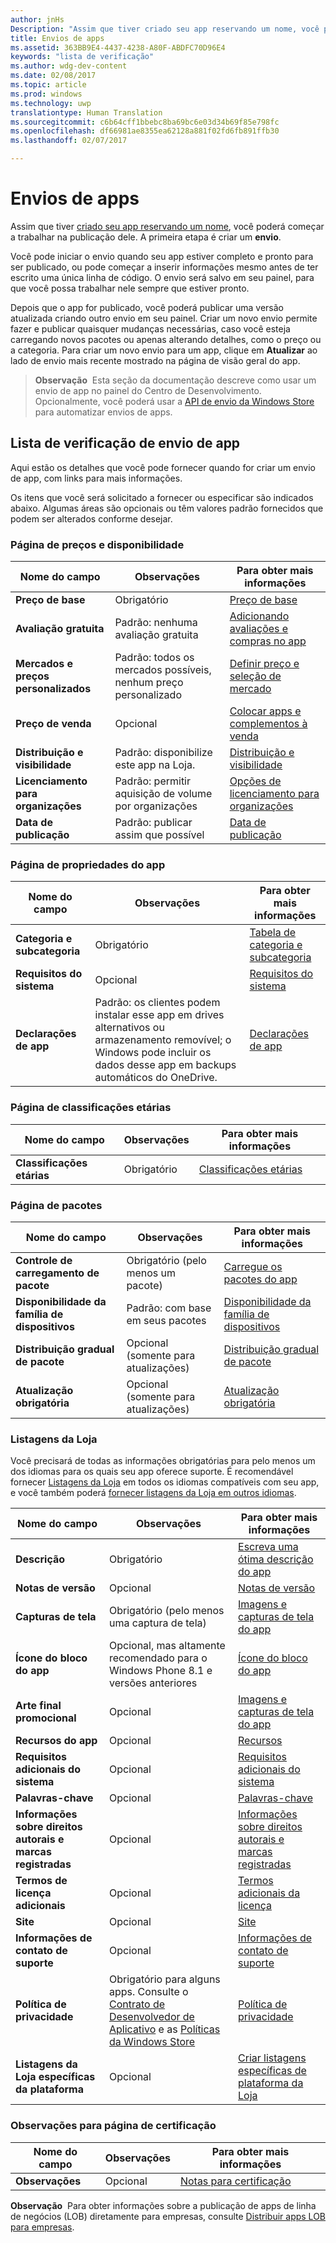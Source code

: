 ```yaml
---
author: jnHs
Description: "Assim que tiver criado seu app reservando um nome, você poderá começar a trabalhar na publicação dele. A primeira etapa é criar um envio."
title: Envios de apps
ms.assetid: 363BB9E4-4437-4238-A80F-ABDFC70D96E4
keywords: "lista de verificação"
ms.author: wdg-dev-content
ms.date: 02/08/2017
ms.topic: article
ms.prod: windows
ms.technology: uwp
translationtype: Human Translation
ms.sourcegitcommit: c6b64cff1bbebc8ba69bc6e03d34b69f85e798fc
ms.openlocfilehash: df66981ae8355ea62128a881f02fd6fb891ffb30
ms.lasthandoff: 02/07/2017

---
```


# <a name="app-submissions"></a>Envios de apps


Assim que tiver [criado seu app reservando um nome](create-your-app-by-reserving-a-name.md), você poderá começar a trabalhar na publicação dele. A primeira etapa é criar um **envio**.

Você pode iniciar o envio quando seu app estiver completo e pronto para ser publicado, ou pode começar a inserir informações mesmo antes de ter escrito uma única linha de código. O envio será salvo em seu painel, para que você possa trabalhar nele sempre que estiver pronto.

Depois que o app for publicado, você poderá publicar uma versão atualizada criando outro envio em seu painel. Criar um novo envio permite fazer e publicar quaisquer mudanças necessárias, caso você esteja carregando novos pacotes ou apenas alterando detalhes, como o preço ou a categoria. Para criar um novo envio para um app, clique em **Atualizar** ao lado de envio mais recente mostrado na página de visão geral do app.

> **Observação**&nbsp;&nbsp;Esta seção da documentação descreve como usar um envio de app no painel do Centro de Desenvolvimento. Opcionalmente, você poderá usar a [API de envio da Windows Store](../monetize/create-and-manage-submissions-using-windows-store-services.md) para automatizar envios de apps.

## <a name="app-submission-checklist"></a>Lista de verificação de envio de app


Aqui estão os detalhes que você pode fornecer quando for criar um envio de app, com links para mais informações.

Os itens que você será solicitado a fornecer ou especificar são indicados abaixo. Algumas áreas são opcionais ou têm valores padrão fornecidos que podem ser alterados conforme desejar.

### <a name="pricing-and-availability-page"></a>Página de preços e disponibilidade
| Nome do campo                    | Observações                                       | Para obter mais informações                                                             |
|-------------------------------|---------------------------------------------|---------------------------------------------------------------------------|
| **Preço de base**                | Obrigatório                                    | [Preço de base](set-app-pricing-and-availability.md#base-price)              |
| **Avaliação gratuita**                | Padrão: nenhuma avaliação gratuita                      | [Adicionando avaliações e compras no app](https://msdn.microsoft.com/library/windows/apps/jj193599)  |
| **Mercados e preços personalizados** | Padrão: todos os mercados possíveis, nenhum preço personalizado | [Definir preço e seleção de mercado](define-pricing-and-market-selection.md)              |
| **Preço de venda**              | Opcional                                    | [Colocar apps e complementos à venda](put-apps-and-add-ons-on-sale.md)                                       |
| **Distribuição e visibilidade** | Padrão: disponibilize este app na Loja. | [Distribuição e visibilidade](set-app-pricing-and-availability.md#distribution-and-visibility) |
| **Licenciamento para organizações**    | Padrão: permitir aquisição de volume por organizações | [Opções de licenciamento para organizações](organizational-licensing.md)                        |
| **Data de publicação**                | Padrão: publicar assim que possível      | [Data de publicação](set-app-pricing-and-availability.md#publish-date)          |

<span/>

### <a name="app-properties-page"></a>Página de propriedades do app

| Nome do campo                    | Observações                                       | Para obter mais informações                                                             |
|-------------------------------|---------------------------------------------|---------------------------------------------------------------------------|
| **Categoria e subcategoria**  | Obrigatório                                    | [Tabela de categoria e subcategoria](category-and-subcategory-table.md)       |
| **Requisitos do sistema**      | Opcional                                    | [Requisitos do sistema](enter-app-properties.md#system-requirements)      |
| **Declarações de app**          | Padrão: os clientes podem instalar esse app em drives alternativos ou armazenamento removível; o Windows pode incluir os dados desse app em backups automáticos do OneDrive. | [Declarações de app](app-declarations.md) |

<span/>

### <a name="age-ratings-page"></a>Página de classificações etárias

| Nome do campo                    | Observações                                       | Para obter mais informações                          |
|-------------------------------|---------------------------------------------|----------------------------------------|
| **Classificações etárias**               | Obrigatório                                    | [Classificações etárias](age-ratings.md)          |

<span/>

### <a name="packages-page"></a>Página de pacotes

| Nome do campo                    | Observações                                  | Para obter mais informações                          |
|-------------------------------|----------------------------------------|----------------------------------------|
| **Controle de carregamento de pacote**    | Obrigatório (pelo menos um pacote)        | [Carregue os pacotes do app](upload-app-packages.md) |
| **Disponibilidade da família de dispositivos** | Padrão: com base em seus pacotes       | [Disponibilidade da família de dispositivos](upload-app-packages.md#device-family-availability) |
| **Distribuição gradual de pacote**   | Opcional (somente para atualizações)            | [Distribuição gradual de pacote](gradual-package-rollout.md) |
| **Atualização obrigatória**          | Opcional (somente para atualizações)            | [Atualização obrigatória](upload-app-packages.md#mandatory-update)

<span/>

### <a name="store-listings"></a>Listagens da Loja

Você precisará de todas as informações obrigatórias para pelo menos um dos idiomas para os quais seu app oferece suporte. É recomendável fornecer [Listagens da Loja](create-app-store-listings.md) em todos os idiomas compatíveis com seu app, e você também poderá [fornecer listagens da Loja em outros idiomas](create-app-store-listings.md#store-listing-languages).

| Nome do campo                    | Observações                                       | Para obter mais informações                                                     |
|-------------------------------|---------------------------------------------|-------------------------------------------------------------------|
| **Descrição**               | Obrigatório                                    | [Escreva uma ótima descrição do app](write-a-great-app-description.md) |
| **Notas de versão**             | Opcional                                    | [Notas de versão](create-app-store-listings.md#release-notes)         |
| **Capturas de tela**               | Obrigatório (pelo menos uma captura de tela)          | [Imagens e capturas de tela do app](app-screenshots-and-images.md)       |
| **Ícone do bloco do app**             | Opcional, mas altamente recomendado para o Windows Phone 8.1 e versões anteriores | [Ícone do bloco do app](create-app-store-listings.md#app-tile-icon) |
| **Arte final promocional**       | Opcional                                    | [Imagens e capturas de tela do app](app-screenshots-and-images.md)       |
| **Recursos do app**              | Opcional                                    | [Recursos](create-app-store-listings.md#app-features)               |
| **Requisitos adicionais do sistema**      | Opcional                                    | [Requisitos adicionais do sistema](create-app-store-listings.md#additional-system-requirements) |
| **Palavras-chave**                  | Opcional                                    | [Palavras-chave](create-app-store-listings.md#keywords)                   |
| **Informações sobre direitos autorais e marcas registradas** | Opcional                                 | [Informações sobre direitos autorais e marcas registradas](create-app-store-listings.md#copyright-and-trademark-info) |
| **Termos de licença adicionais**  | Opcional                                    | [Termos adicionais da licença](create-app-store-listings.md#additional-license-terms) |
| **Site**                   | Opcional                                    | [Site](create-app-store-listings.md#website)                     |
| **Informações de contato de suporte**      | Opcional                                    | [Informações de contato de suporte](create-app-store-listings.md)                |
| **Política de privacidade**            | Obrigatório para alguns apps. Consulte o [Contrato de Desenvolvedor de Aplicativo](https://msdn.microsoft.com/library/windows/apps/hh694058) e as [Políticas da Windows Store](https://msdn.microsoft.com/library/windows/apps/dn764944.aspx#pol_10_5_1) | [Política de privacidade](create-app-store-listings.md#privacy-policy) |
| **Listagens da Loja específicas da plataforma** | Opcional                               | [Criar listagens específicas de plataforma da Loja](create-platform-specific-store-listings.md) |

<span/>

### <a name="notes-for-certification-page"></a>Observações para página de certificação

| Nome do campo                    | Observações                                       | Para obter mais informações                                                     |
|-------------------------------|---------------------------------------------|-------------------------------------------------------------------|
| **Observações**                     | Opcional                                    | [Notas para certificação](notes-for-certification.md)             |

<span/>

**Observação**&nbsp;&nbsp;Para obter informações sobre a publicação de apps de linha de negócios (LOB) diretamente para empresas, consulte [Distribuir apps LOB para empresas](distribute-lob-apps-to-enterprises.md).

